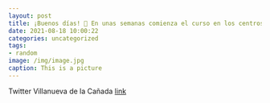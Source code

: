```yaml
---
layout: post
title: ¡Buenos días! 🎒 En unas semanas comienza el curso en los centros educativos de la @ComunidadMadrid. Podéis consultar el calendar...
date: 2021-08-18 10:00:22
categories: uncategorized
tags:
- random
image: /img/image.jpg
caption: This is a picture
---
```

Twitter Villanueva de la Cañada [link](https://twitter.com/AytoVDLCanada/status/1427897399347978246)
